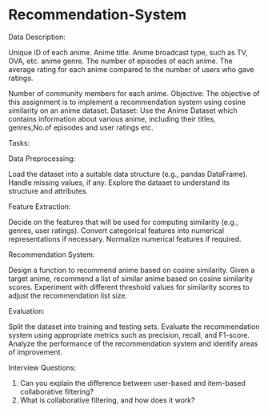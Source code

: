 # Recommendation-System

Data Description:

Unique ID of each anime.
Anime title.
Anime broadcast type, such as TV, OVA, etc.
anime genre.
The number of episodes of each anime.
The average rating for each anime compared to the number of users who gave ratings.


Number of community members for each anime.
Objective:
The objective of this assignment is to implement a recommendation system using cosine similarity on an anime dataset. 
Dataset:
Use the Anime Dataset which contains information about various anime, including their titles, genres,No.of episodes and user ratings etc.

Tasks:

Data Preprocessing:

Load the dataset into a suitable data structure (e.g., pandas DataFrame).
Handle missing values, if any.
Explore the dataset to understand its structure and attributes.

Feature Extraction:

Decide on the features that will be used for computing similarity (e.g., genres, user ratings).
Convert categorical features into numerical representations if necessary.
Normalize numerical features if required.

Recommendation System:

Design a function to recommend anime based on cosine similarity.
Given a target anime, recommend a list of similar anime based on cosine similarity scores.
Experiment with different threshold values for similarity scores to adjust the recommendation list size.

Evaluation:

Split the dataset into training and testing sets.
Evaluate the recommendation system using appropriate metrics such as precision, recall, and F1-score.
Analyze the performance of the recommendation system and identify areas of improvement.

Interview Questions:
1. Can you explain the difference between user-based and item-based collaborative filtering?
2. What is collaborative filtering, and how does it work?
